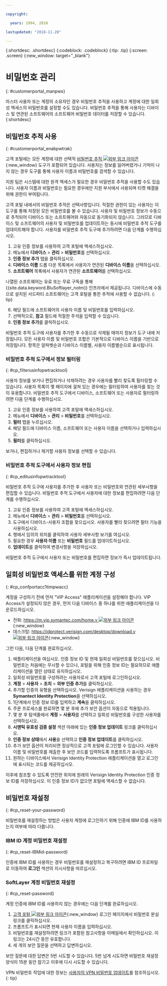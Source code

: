 ```yaml
---

copyright:

  years: 1994, 2018

lastupdated: "2018-11-20"

---
```


{:shortdesc: .shortdesc}
{:codeblock: .codeblock}
{:tip: .tip}
{:screen: .screen}
{:new_window: target="_blank"}


# 비밀번호 관리
{: #customerportal_manpws}

마스터 사용자 또는 계정의 소유자인 경우 비밀번호 추적을 사용하고 계정에 대한 일회성 액세스의 비밀번호를 설정할 수도 있습니다. 비밀번호 추적을 통해 사용자는 디바이스 및 연관된 소프트웨어의 소프트웨어 비밀번호 데이터를 저장할 수 있습니다.
{:shortdesc}

## 비밀번호 추적 사용
{: #customerportal_enabpwtrak}

고객 포털에는 모든 계정에 대한 선택적 [비밀번호 추적 ![외부 링크 아이콘](../icons/launch-glyph.svg)](https://control.softlayer.com/devices/passwords){:new_window} 도구가 포함되어 있습니다. 사용자는 정보를 잃어버렸거나 기억이 나지 않는 경우 도구를 통해 사용자 이름과 비밀번호를 검색할 수 있습니다.

지원 팀은 시스템에 대한 원격 액세스가 필요한 경우 비밀번호 추적을 사용할 수도 있습니다. 사용자 이름과 비밀번호는 필요한 경우에만 지원 부서에서 사용되며 티켓 해결을 위해 권한이 부여됩니다.

고객 포털 내에서의 비밀번호 추적은 선택사항입니다. 적절한 권한이 있는 사용자는 이 도구를 통해 저장된 모든 비밀번호를 볼 수 있습니다. 사용자 및 비밀번호 정보가 수동으로 추적되어 디바이스 또는 소프트웨어와 자동으로 동기화되지 않습니다. 그러므로 디바이스 및 소프트웨어의 사용자 및 비밀번호를 업데이트하는 동시에 비밀번호 추적 도구를 업데이트해야 합니다. 사용자를 비밀번호 추적 도구에 추가하려면 다음 단계를 수행하십시오.

1. 고유 인증 정보를 사용하여 고객 포털에 액세스하십시오.
2. 메뉴에서 **디바이스** > **관리** > **비밀번호**를 선택하십시오.
3. **인증 정보 추가** 탭을 클릭하십시오.
4. **디바이스 이름** 드롭 다운 목록에서 사용자가 연관된 **디바이스 이름**을 선택하십시오.
5. **소프트웨어** 목록에서 사용자가 연관된 **소프트웨어**를 선택하십시오.

  나열된 소프트웨어는 유료 또는 무료 구독을 통해 {{site.data.keyword.BluSoftlayer_notm}} 인프라에서 제공됩니다. 디바이스에 수동으로 설치된 서드파티 소프트웨어는 고객 포털을 통한 추적에 사용할 수 없습니다.
  {: tip}

6. 해당 필드에 소프트웨어의 사용자 이름 및 비밀번호를 입력하십시오.
8. 선택적으로, **참고** 필드에 적절한 주석을 입력할 수 있습니다.
9. **인증 정보 추가**를 클릭하십시오.

비밀번호 추적 도구에 사용자를 추가한 후 수동으로 삭제될 때까지 정보가 도구 내에 저장됩니다. 모든 사용자 이름 및 비밀번호 조합은 기본적으로 디바이스 이름을 기반으로 저장됩니다. 항목은 알파벳순과 디바이스 이름별, 사용자 이름별순으로 표시됩니다.

### 비밀번호 추적 도구에서 정보 필터링
{: #cp_filterusinfopwtracktool}

사용자 정보를 보거나 편집하거나 삭제하려는 경우 사용자를 빨리 찾도록 필터링할 수 있습니다. 사용자 목록이 몇 페이지에 걸쳐 있는 경우에는 필터링하여 사용자를 찾는 것이 유용합니다. 비밀번호 추적 도구에서 디바이스, 소프트웨어 또는 사용자로 필터링하려면 다음 단계를 수행하십시오.

1. 고유 인증 정보를 사용하여 고객 포털에 액세스하십시오.
2. 메뉴에서 **디바이스** > **관리** > **비밀번호**를 선택하십시오.
3. **필터** 탭을 누르십시오.
4. 해당 필드에 디바이스 이름, 소프트웨어 또는 사용자 이름을 선택하거나 입력하십시오.
5. **필터**를 클릭하십시오.

보거나, 편집하거나 제거할 사용자 정보를 선택할 수 있습니다.

### 비밀번호 추적 도구에서 사용자 정보 편집
{: #cp_editusinfopwtracktool}

비밀번호 추적 도구에 사용자를 추가한 후 사용자 또는 비밀번호와 연관된 세부사항을 편집할 수 있습니다. 비밀번호 추적 도구에서 사용자에 대한 정보를 편집하려면 다음 단계를 수행하십시오.

1. 고유 인증 정보를 사용하여 고객 포털에 액세스하십시오.
2. 메뉴에서 **디바이스** > **관리** > **비밀번호**를 선택하십시오.
3. 도구에서 디바이스-사용자 조합을 찾으십시오. 사용자를 빨리 찾으려면 필터 기능을 사용하십시오.
4. 행에서 임의의 위치를 클릭하여 사용자 세부사항 보기를 여십시오.
5. 필요한 경우 **사용자 이름** 또는 **비밀번호** 필드를 업데이트하십시오.
6. **업데이트**를 클릭하여 변경사항을 저장하십시오.

비밀번호 추적 도구에서 사용자 또는 비밀번호를 편집하면 정보가 즉시 업데이트됩니다.

## 일회성 비밀번호 액세스를 위한 계정 구성
{: #cp_confportacc1timpwacc}

계정을 구성하기 전에 먼저 "VIP Access" 애플리케이션을 설정해야 합니다. VIP Access가 설정되지 않은 경우, 먼저 다음 디바이스 중 하나를 위한 애플리케이션을 다운로드하십시오.
* 전화: [https://m.vip.symantec.com/home.v ![외부 링크 아이콘](../icons/launch-glyph.svg)](https://m.vip.symantec.com/home.v){:new_window}
* 데스크탑: [https://idprotect.verisign.com/desktop/download.v ![외부 링크 아이콘](../icons/launch-glyph.svg)](https://idprotect.verisign.com/desktop/download.v){:new_window}

그런 다음, 다음 단계를 완료하십시오.
1. 애플리케이션을 여십시오. 인증 정보 ID 및 현재 일회성 비밀번호를 찾으십시오. 비밀번호는 처음에는 무시할 수 있으나, 포털을 위해 인증 정보 ID는 필요하므로 애플리케이션을 열린 상태로 유지하십시오.
2. 일회성 비밀번호를 구성하려는 사용자로서 고객 포털에 로그인하십시오.
3. **계정** > **사용자** > **조치** > **외부 인증 추가**를 클릭하십시오.
4. 추가할 인증의 유형을 선택하십시오. Verisign 애플리케이션을 사용하는 경우 **Symantect Identity Protection**을 선택하십시오.
5. 1단계에서 인증 정보 ID를 입력하고 **계속**을 클릭하십시오.
6. 주문 프로세스를 완료하면 몇 분 후에 추가 보안 옵션이 자동으로 적용됩니다.
7. 몇 분 후 탐색줄에서 **계정** > **사용자**를 선택하고 일회성 비밀번호를 구성한 사용자를 선택하십시오.
8. **시맨틱 유효성 검증 설정** 섹션 아래에 있는 **인증 정보 업데이트** 링크를 클릭하십시오.
9. **인증 정보 상태**에서 **사용**을 선택하고 **인증 정보 업데이트**를 클릭하십시오.
10. 추가 보안 옵션이 처리되면 정상적으로 고객 포털에 로그인할 수 있습니다. 사용자 이름 및 비밀번호를 제출한 후 보안 코드를 입력하도록 프롬프트가 표시됩니다.
11. 원하는 디바이스에서 Verisign Identity Protection 애플리케이션을 열고 로그인에 표시되는 코드를 제공하십시오.

이후에 참조할 수 있도록 안전한 위치에 원래의 Verisign Identity Protection 인증 정보 ID를 저장하십시오. 이 인증 정보 ID가 없으면 포털에 액세스할 수 없습니다.

## 비밀번호 재설정
{: #cp_reset-your-password}

비밀번호를 재설정하는 방법은 사용자 계정에 로그인하기 위해 인증에 IBM ID를 사용하는지 여부에 따라 다릅니다.  

### IBM ID 계정 비밀번호 재설정
{: #cp_reset-IBMid-password}

인증에 IBM ID를 사용하는 경우 비밀번호를 재설정하고 복구하려면 IBM ID 프로파일로 이동하여 **로그인** 섹션의 지시사항을 따르십시오.

### SoftLayer 계정 비밀번호 재설정
{: #cp_reset-password}

계정 인증에 IBM ID를 사용하지 않는 경우에는 다음 단계를 완료하십시오.

1. [고객 포털 ![외부 링크 아이콘](../icons/launch-glyph.svg)](https://control.softlayer.com/){:new_window} 로그인 페이지에서 비밀번호 분실 링크를 클릭하십시오.
2. 프롬프트가 표시되면 현재 사용자 이름을 입력하십시오.
3. 비밀번호를 재설정하려면 링크가 포함된 참고사항을 이메일에서 확인하십시오. 이 링크는 24시간 동안 유효합니다.
4. 세 개의 보안 질문을 선택하고 답변하십시오.

보안 질문에 대한 답변은 5번 시도할 수 있습니다. 5번 넘게 시도하면 비밀번호 재설정 양식이 15분 동안 잠기고 이후에 다시 시도할 수 있습니다.

VPN 비밀번호 작업에 대한 정보는 [사용자의 VPN 비밀번호 업데이트](/docs/infrastructure/iaas-vpn/update-password.html#update-a-user-s-vpn-password)를 참조하십시오.
{: tip}
